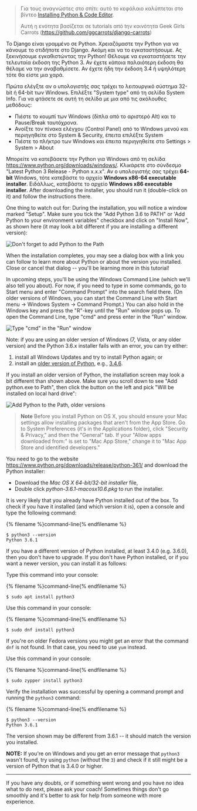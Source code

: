 > Για τους αναγνώστες στο σπίτι: αυτό το κεφάλαιο καλύπτεται στο βίντεο [Installing Python & Code Editor](https://www.youtube.com/watch?v=pVTaqzKZCdA).
> 
> Αυτή η ενότητα βασίζεται σε tutorials από tην κοινότητα Geek Girls Carrots (https://github.com/ggcarrots/django-carrots)

Το Django είναι γραμμένο σε Python. Χρειαζόμαστε την Python για να κάνουμε το οτιδήποτε στο Django. Ακόμη και να το εγκαταστήσουμε. Ας ξεκινήσουμε εγκαθιστώντας την Python! Θέλουμε να εγκαταστήσετε την τελευταία έκδοση της Python 3. Αν έχετε κάποια παλαιότερη έκδοση θα θέλαμε να την αναβαθμίσετε. Αν έχετε ήδη την έκδοση 3.4 ή υψηλότερη τότε θα είστε μια χαρά.

<!--sec data-title="Install Python: Windows" data-id="python_windows" data-collapse=true ces-->

Πρώτα ελέγξτε αν ο υπολογιστής σας τρέχει το λειτουργικό σύστημα 32-bit ή 64-bit των Windows. Επιλέξτε "System type" από τη σελίδα System Info. Για να φτάσετε σε αυτή τη σελίδα με μια από τις ακόλουθες μεθόδους:

* Πιέστε το κουμπί των Windows (δίπλα από το αριστερό Alt) και το Pause/Break ταυτόχρονα.
* Ανοίξτε τον πίνακα ελέγχου (Control Panel) από το Windows μενού και περιηγηθείτε στο System & Security, έπειτα επιλέξτε System
* Πιέστε το πλήκτρο των Windows και έπειτα περιηγηθείτε στο Settings > System > About

Μπορείτε να κατεβάσετε την Python για Windows από τη σελίδα https://www.python.org/downloads/windows/. Κλικάρετε στο σύνδεσμο "Latest Python 3 Release - Python x.x.x". Αν ο υπολογιστής σας τρέχει **64-bit** Windows, τότε κατεβάστε το αρχείο **Windows x86-64 executable installer**. Ειδάλλως, κατεβάστε το αρχείο **Windows x86 executable installer**. After downloading the installer, you should run it (double-click on it) and follow the instructions there.

One thing to watch out for: During the installation, you will notice a window marked "Setup". Make sure you tick the "Add Python 3.6 to PATH" or 'Add Python to your environment variables" checkbox and click on "Install Now", as shown here (it may look a bit different if you are installing a different version):

![Don't forget to add Python to the Path](../python_installation/images/python-installation-options.png)

When the installation completes, you may see a dialog box with a link you can follow to learn more about Python or about the version you installed. Close or cancel that dialog -- you'll be learning more in this tutorial!

In upcoming steps, you'll be using the Windows Command Line (which we'll also tell you about). For now, if you need to type in some commands, go to Start menu and enter "Command Prompt" into the search field there. (On older versions of Windows, you can start the Command Line with Start menu → Windows System → Command Prompt.) You can also hold in the Windows key and press the "R"-key until the "Run" window pops up. To open the Command Line, type "cmd" and press enter in the "Run" window.

![Type "cmd" in the "Run" window](../python_installation/images/windows-plus-r.png)

Note: if you are using an older version of Windows (7, Vista, or any older version) and the Python 3.6.x installer fails with an error, you can try either:

1. install all Windows Updates and try to install Python again; or
2. install an [older version of Python](https://www.python.org/downloads/windows/), e.g., [3.4.6](https://www.python.org/downloads/release/python-346/).

If you install an older version of Python, the installation screen may look a bit different than shown above. Make sure you scroll down to see "Add python.exe to Path", then click the button on the left and pick "Will be installed on local hard drive":

![Add Python to the Path, older versions](../python_installation/images/add_python_to_windows_path.png)

<!--endsec-->

<!--sec data-title="Install Python: OS X" data-id="python_OSX"
data-collapse=true ces-->

> **Note** Before you install Python on OS X, you should ensure your Mac settings allow installing packages that aren't from the App Store. Go to System Preferences (it's in the Applications folder), click "Security & Privacy," and then the "General" tab. If your "Allow apps downloaded from:" is set to "Mac App Store," change it to "Mac App Store and identified developers."

You need to go to the website https://www.python.org/downloads/release/python-361/ and download the Python installer:

* Download the *Mac OS X 64-bit/32-bit installer* file,
* Double click *python-3.6.1-macosx10.6.pkg* to run the installer.

<!--endsec-->

<!--sec data-title="Install Python: Linux" data-id="python_linux"
data-collapse=true ces-->

It is very likely that you already have Python installed out of the box. To check if you have it installed (and which version it is), open a console and type the following command:

{% filename %}command-line{% endfilename %}

    $ python3 --version
    Python 3.6.1
    

If you have a different version of Python installed, at least 3.4.0 (e.g. 3.6.0), then you don't have to upgrade. If you don't have Python installed, or if you want a newer version, you can install it as follows:

<!--endsec-->

<!--sec data-title="Install Python: Debian or Ubuntu" data-id="python_debian" data-collapse=true ces-->

Type this command into your console:

{% filename %}command-line{% endfilename %}

    $ sudo apt install python3
    

<!--endsec-->

<!--sec data-title="Install Python: Fedora" data-id="python_fedora"
data-collapse=true ces-->

Use this command in your console:

{% filename %}command-line{% endfilename %}

    $ sudo dnf install python3
    

If you're on older Fedora versions you might get an error that the command `dnf` is not found. In that case, you need to use `yum` instead.

<!--endsec-->

<!--sec data-title="Install Python: openSUSE" data-id="python_openSUSE"
data-collapse=true ces-->

Use this command in your console:

{% filename %}command-line{% endfilename %}

    $ sudo zypper install python3
    

<!--endsec-->

Verify the installation was successful by opening a command prompt and running the `python3` command:

{% filename %}command-line{% endfilename %}

    $ python3 --version
    Python 3.6.1
    

The version shown may be different from 3.6.1 -- it should match the version you installed.

**NOTE:** If you're on Windows and you get an error message that `python3` wasn't found, try using `python` (without the `3`) and check if it still might be a version of Python that is 3.4.0 or higher.

* * *

If you have any doubts, or if something went wrong and you have no idea what to do next, please ask your coach! Sometimes things don't go smoothly and it's better to ask for help from someone with more experience.